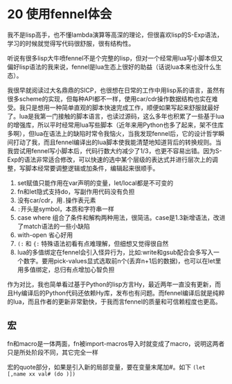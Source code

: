 # 20 使用fennel体会

我不是lisp高手，也不懂lambda演算等高深的理论，但很喜欢lisp的S-Exp语法，学习的时候就觉得写代码很舒服，很有结构性。

听说有很多lisp大牛喷fennel不是个完整的lisp，但对一个经常用lua写小脚本但又偏好lisp语法的我来说，fennel是lua生态上很好的助益（话说lua本来也没什么生态）。

我很早就阅读过大名鼎鼎的SICP，也很想在日常的工作中用lisp系的语言，虽然有很多scheme的实现，但每种API都不一样，使用car/cdr操作数据结构也实在难受。我只是想用一种简单直观的脚本快速完成工作，顺便如果写起来舒服就最好了。lua是我第一门接触的脚本语言，也读过源码，这么多年也积累了一些基于lua的增强库，所以平时经常用lua写些脚本（近年来用Python也多了起来，架不住库多啊），但lua在语法上的缺陷时常令我恼火，当我发现fennel后，它的设计哲学瞬间打动了我，而且fennel编译出的lua脚本使我能清楚地知道背后的转换规则。当我尝试用fennel写小脚本后，代码行数大约减少了1/3，也更不容易出错。因为S-Exp的语法非常适合修改，可以快速的选中某个层级的表达式并进行层次上的调整，写脚本经常要调整逻辑或加条件，编辑起来很顺手。

1. set赋值只能作用在var声明的变量，let/local都是不可变的
2. fn和let隐式支持do，写副作用代码没有负担
3. 没有car/cdr，用`.`操作表元素
4. `:`开头是symbol，本质和字符串一样
5. case where 组合了条件和解构两种用法，很简洁。case是1.3新增语法，改进了match语法的一些小缺陷
6. with-open 省心好用
7. `(:` 和 `{:` 特殊语法初看有点难理解，但细想又觉得很自然
8. lua的多值绑定在fennel会引入怪异行为，比如:write和gsub配合会多写入一个数字。要用pick-values显式选取前n个(丢弃n+1后的数据)，也可以在let里用多值绑定，总归有点增加心智负担

作为对比，我也简单看过基于Python的lisp方言Hy，最近两年一直没有更新，而且Hy编译后的Python代码还依赖Hy库，发布也有问题。而fennel编译后就是纯粹的lua，而且作者的更新非常勤快，于我而言fennel的质量和可信赖程度也更高。

## 宏

fn和macro是一体两面，fn被import-macros导入时就变成了macro，说明这两者只是所处阶段不同，其它完全一样

宏的quote部分，如果是引入新的局部变量，要在变量末尾加#。如下 `(let [,name xx val# (do )])`
